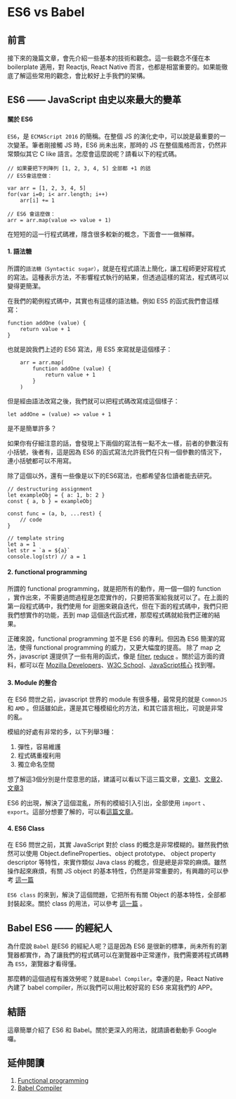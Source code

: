 # ES6 vs Babel

## 前言

接下來的幾篇文章，會先介紹一些基本的技術和觀念。這一些觀念不僅在本 boilerplate 適用，對 Reactjs, React Native 而言，也都是相當重要的。如果能徹底了解這些常用的觀念，會比較好上手我們的架構。

## ES6 —— JavaScript 由史以來最大的變革

#### 關於 ES6

```ES6```，是 ```ECMAScript 2016``` 的簡稱。在整個 JS 的演化史中，可以說是最重要的一次變革。筆者剛接觸 JS 時，ES6 尚未出來，那時的 JS 在整個風格而言，仍然非常類似其它 C like 語言。怎麼會這麼說呢？請看以下的程式碼。

	// 如果要把下列陣列 [1, 2, 3, 4, 5] 全部都 +1 的話
	// ES5會這麼做：
	
	var arr = [1, 2, 3, 4, 5] 
	for(var i=0; i< arr.length; i++)
		arr[i] += 1

	// ES6 會這麼做：
	arr = arr.map(value => value + 1)

在短短的這一行程式碼裡，隱含很多較新的概念，下面會一一做解釋。

#### 1. 語法糖

所謂的```語法糖（Syntactic sugar）```，就是在程式語法上簡化，讓工程師更好寫程式的寫法。這種表示方法，不影響程式執行的結果，但透過這樣的寫法，程式碼可以變得更簡潔。

在我們的範例程式碼中，其實也有這樣的語法糖。例如 ES5 的函式我們會這樣寫：

	function addOne (value) {
		return value + 1
	}

也就是說我們上述的 ES6 寫法，用 ES5 來寫就是這個樣子：

		arr = arr.map(
			function addOne (value) {
				return value + 1
			}
		)

但是經由語法改寫之後，我們就可以把程式碼改寫成這個樣子：

	let addOne = (value) => value + 1

是不是簡單許多？

如果你有仔細注意的話，會發現上下兩個的寫法有一點不太一樣，前者的參數沒有小括號，後者有，這是因為 ES6 的函式寫法允許我們在只有一個參數的情況下，連小括號都可以不用寫。

除了這個以外，還有一些像是以下的ES6寫法，也都希望各位讀者能去研究。

	// destructuring assignment
	let exampleObj = { a: 1, b: 2 } 
	const { a, b } = exampleObj
	
	const func = (a, b, ...rest) {
		// code
	}

	// template string
	let a = 1
	let str = `a = ${a}`
	console.log(str) // a = 1 	

#### 2. functional programming

所謂的 functional programming，就是把所有的動作，用一個一個的 function ，實作出來，不需要過問過程是怎麼實作的，只要把答案給我就可以了。在上面的第一段程式碼中，我們使用 for 迴圈來親自迭代，但在下面的程式碼中，我們只把我們想實作的功能，丟到 map 這個迭代函式裡，那麼程式碼就給我們正確的結果。

正確來說，functional programming 並不是 ES6 的專利。但因為 ES6 簡潔的寫法，使得 functional programming 的威力，又更大幅度的提高。 除了 map 之外，javascript 還提供了一些有用的函式，像是 [filter](https://developer.mozilla.org/zh-TW/docs/Web/JavaScript/Reference/Global_Objects/Array/filter), [reduce](https://developer.mozilla.org/zh-TW/docs/Web/JavaScript/Reference/Global_Objects/Array/Reduce) 。關於這方面的資料，都可以在 [Mozilla Developers](https://developer.mozilla.org/zh-TW/docs/Web/JavaScript)、[W3C School](http://www.w3schools.com/)、[JavaScript核心](http://weizhifeng.net/javascript-the-core.html) 找到喔。

#### 3. Module 的整合

在 ES6  問世之前，javascript 世界的 module 有很多種，最常見的就是 ```CommonJS``` 和 ```AMD``` 。但話雖如此，還是其它種模組化的方法，和其它語言相比，可說是非常的亂。

模組的好處有非常的多，以下列舉3種：

1. 彈性，容易維護
2. 程式碼重複利用
3. 獨立命名空間

想了解這3個分別是什麼意思的話，建議可以看以下這三篇文章，[文章1](https://github.com/kdchang/reactjs101/blob/master/Ch02/webpack-dev-enviroment.md#javascript-模組化)、[文章2](http://huangxuan.me/2015/07/09/js-module-7day/)、[文章3](https://medium.freecodecamp.com/javascript-modules-a-beginner-s-guide-783f7d7a5fcc#.8nqv7awhg)

ES6 的出現，解決了這個混亂，所有的模組引入引出，全部使用 ```import``` 、 ```export```。這部分想要了解的，可以看[這篇文章](http://www.infoq.com/cn/articles/es6-in-depth-modules)。

#### 4. ES6 Class

在 ES6 問世之前，其實 JavaScript 對於 class 的概念是非常模糊的。雖然我們依然可以使用 Object.defineProperties、object prototype、 object property descriptor 等特性，來實作類似 Java class 的概念，但是總是非常的麻煩。雖然操作起來麻煩，有關 JS object 的基本特性，仍然是非常重要的，有興趣的可以參考 [這一篇](http://www.codedata.com.tw/javascript/essential-javascript-7-ecmascript5-object-properties/)

```ES6 class``` 的來到，解決了這個問題，它把所有有關 Object 的基本特性，全部都封裝起來。關於 class 的用法，可以參考 [這一篇](http://www.codedata.com.tw/javascript/es6-4-maximally-minimal-classes/) 。

## Babel ES6 —— 的經紀人

為什麼說 ```Babel``` 是ES6 的經紀人呢？這是因為 ES6 是很新的標準，尚未所有的瀏覽器都實作，為了讓我們的程式碼可以在瀏覽器中正常運作，我們需要將程式碼轉為 ```ES5```，瀏覽器才看得懂。

那麼轉的這個過程有誰效勞呢？就是```Babel Compiler```。幸運的是，React Native 內建了 babel compiler，所以我們可以用比較好寫的 ES6 來寫我們的 APP。

## 結語
這章簡單介紹了 ES6 和 Babel。關於更深入的用法，就請讀者動動手 Google 囉。

## 延伸閱讀

1. [Functional programming](https://github.com/js-functional/js-funcional)
2. [Babel Compiler](https://babeljs.io/)





